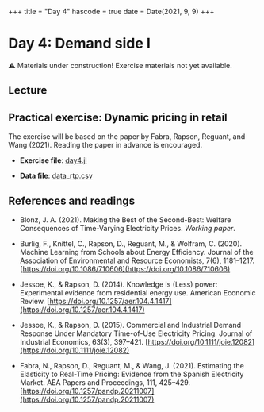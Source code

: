 +++
title = "Day 4"
hascode = true
date = Date(2021, 9, 9)
+++

# Day 4: Demand side I

:warning: Materials under construction! Exercise materials not yet available.

## Lecture

## Practical exercise: Dynamic pricing in retail

The exercise will be based on the paper by Fabra, Rapson, Reguant, and Wang (2021). Reading the paper in advance is encouraged.

* **Exercise file**: [day4.jl](/materials/day4/day4.jl)

* **Data file**: [data_rtp.csv](/materials/day4/data_rtp.csv)

## References and readings

* Blonz, J. A. (2021). Making the Best of the Second-Best: Welfare Consequences of Time-Varying Electricity Prices. _Working paper_.

* Burlig, F., Knittel, C., Rapson, D., Reguant, M., & Wolfram, C. (2020). Machine Learning from Schools about Energy Efficiency. Journal of the Association of Environmental and Resource Economists, 7(6), 1181–1217. [https://doi.org/10.1086/710606](https://doi.org/10.1086/710606)

* Jessoe, K., & Rapson, D. (2014). Knowledge is (Less) power: Experimental evidence from residential energy use. American Economic Review. [https://doi.org/10.1257/aer.104.4.1417](https://doi.org/10.1257/aer.104.4.1417)

* Jessoe, K., & Rapson, D. (2015). Commercial and Industrial Demand Response Under Mandatory Time-of-Use Electricity Pricing. Journal of Industrial Economics, 63(3), 397–421. [https://doi.org/10.1111/joie.12082](https://doi.org/10.1111/joie.12082)

* Fabra, N., Rapson, D., Reguant, M., & Wang, J. (2021). Estimating the Elasticity to Real-Time Pricing: Evidence from the Spanish Electricity Market. AEA Papers and Proceedings, 111, 425–429. [https://doi.org/10.1257/pandp.20211007](https://doi.org/10.1257/pandp.20211007)
